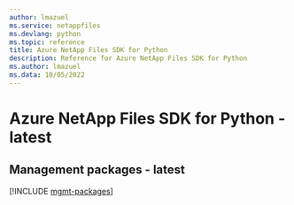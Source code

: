 ```yaml
---
author: lmazuel
ms.service: netappfiles
ms.devlang: python
ms.topic: reference
title: Azure NetApp Files SDK for Python
description: Reference for Azure NetApp Files SDK for Python
ms.author: lmazuel
ms.data: 10/05/2022
---
```

# Azure NetApp Files SDK for Python - latest

## Management packages - latest
[!INCLUDE [mgmt-packages](netapp-files-mgmt-index.md)]